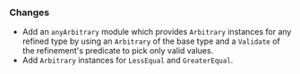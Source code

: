 ### Changes

* Add an `anyArbitrary` module which provides `Arbitrary` instances for
  any refined type by using an `Arbitrary` of the base type and a
  `Validate` of the refinement's predicate to pick only valid values.
* Add `Arbitrary` instances for `LessEqual` and `GreaterEqual`.
